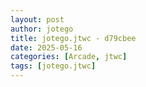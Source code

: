 ```yaml
---
layout: post
author: jotego
title: jotego.jtwc - d79cbee
date: 2025-05-16
categories: [Arcade, jtwc]
tags: [jotego.jtwc]
---
```


